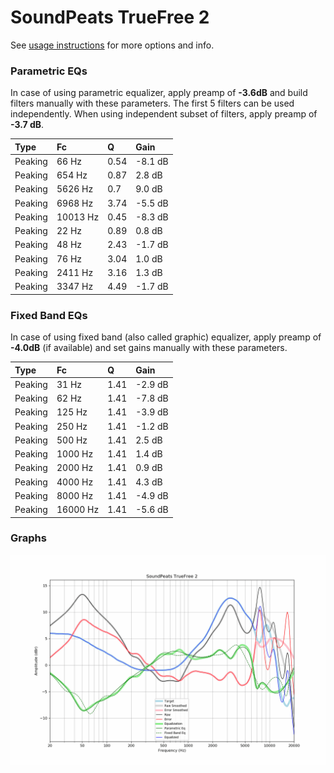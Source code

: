 # SoundPeats TrueFree 2
See [usage instructions](https://github.com/jaakkopasanen/AutoEq#usage) for more options and info.

### Parametric EQs
In case of using parametric equalizer, apply preamp of **-3.6dB** and build filters manually
with these parameters. The first 5 filters can be used independently.
When using independent subset of filters, apply preamp of **-3.7 dB**.

| Type    | Fc       |    Q | Gain    |
|:--------|:---------|:-----|:--------|
| Peaking | 66 Hz    | 0.54 | -8.1 dB |
| Peaking | 654 Hz   | 0.87 | 2.8 dB  |
| Peaking | 5626 Hz  | 0.7  | 9.0 dB  |
| Peaking | 6968 Hz  | 3.74 | -5.5 dB |
| Peaking | 10013 Hz | 0.45 | -8.3 dB |
| Peaking | 22 Hz    | 0.89 | 0.8 dB  |
| Peaking | 48 Hz    | 2.43 | -1.7 dB |
| Peaking | 76 Hz    | 3.04 | 1.0 dB  |
| Peaking | 2411 Hz  | 3.16 | 1.3 dB  |
| Peaking | 3347 Hz  | 4.49 | -1.7 dB |

### Fixed Band EQs
In case of using fixed band (also called graphic) equalizer, apply preamp of **-4.0dB**
(if available) and set gains manually with these parameters.

| Type    | Fc       |    Q | Gain    |
|:--------|:---------|:-----|:--------|
| Peaking | 31 Hz    | 1.41 | -2.9 dB |
| Peaking | 62 Hz    | 1.41 | -7.8 dB |
| Peaking | 125 Hz   | 1.41 | -3.9 dB |
| Peaking | 250 Hz   | 1.41 | -1.2 dB |
| Peaking | 500 Hz   | 1.41 | 2.5 dB  |
| Peaking | 1000 Hz  | 1.41 | 1.4 dB  |
| Peaking | 2000 Hz  | 1.41 | 0.9 dB  |
| Peaking | 4000 Hz  | 1.41 | 4.3 dB  |
| Peaking | 8000 Hz  | 1.41 | -4.9 dB |
| Peaking | 16000 Hz | 1.41 | -5.6 dB |

### Graphs
![](./SoundPeats%20TrueFree%202.png)